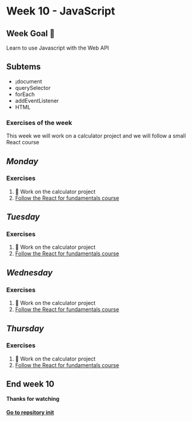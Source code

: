 # Week 10 - JavaScript
## Week Goal 🧭 
Learn to use Javascript with the Web API
## Subtems
+ ¡document
+ querySelector
+ forEach
+ addEventListener
+ HTML
### Exercises of the week
This week we will work on a calculator project and we will follow a small React course
## _Monday_
### Exercises 
1. 🧮 Work on the calculator project
2. [Follow the React for fundamentals course](https://edpuzzle.com/join/wufbera)
## _Tuesday_
### Exercises
1. 🧮 Work on the calculator project
2. [Follow the React for fundamentals course](https://edpuzzle.com/join/wufbera)
## _Wednesday_
### Exercises
1. 🧮 Work on the calculator project
2. [Follow the React for fundamentals course](https://edpuzzle.com/join/wufbera)
## _Thursday_
### Exercises
1. 🧮 Work on the calculator project
2. [Follow the React for fundamentals course](https://edpuzzle.com/join/wufbera)
## End week 10
**Thanks for watching**
#### [Go to repsitory init](https://github.com/Ben4010/CORE-CODE-REPOSITORIOS)

